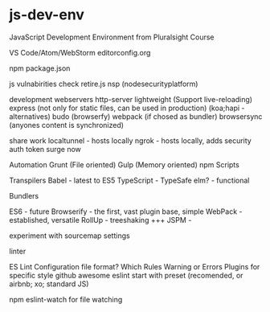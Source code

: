 # js-dev-env
JavaScript Development Environment from Pluralsight Course

VS Code/Atom/WebStorm
editorconfig.org

npm
package.json

js vulnabirities check
retire.js
nsp (nodesecurityplatform)

development webservers
http-server
lightweight (Support live-reloading)
express (not only for static files, can be used in production) (koa;hapi - alternatives)
budo (browserfy)
webpack (if chosed as bundler)
browsersync (anyones content is synchronized)

share work
localtunnel - hosts locally 
ngrok - hosts locally, adds security auth token
surge
now

Automation
Grunt (File oriented)
Gulp (Memory oriented)
npm Scripts

Transpilers
Babel - latest to ES5
TypeScript - TypeSafe
elm? - functional

Bundlers

ES6 - future
Browserify - the first, vast plugin base, simple
WebPack - established, versatile
RollUp - treeshaking +++
JSPM - 

experiment with sourcemap settings

linter

ES Lint
	Configuration file format?
	Which Rules
	Warning or Errors
	Plugins for specific style github awesome eslint
	start with preset (recomended, or airbnb; xo; standard JS)

npm eslint-watch for file watching


